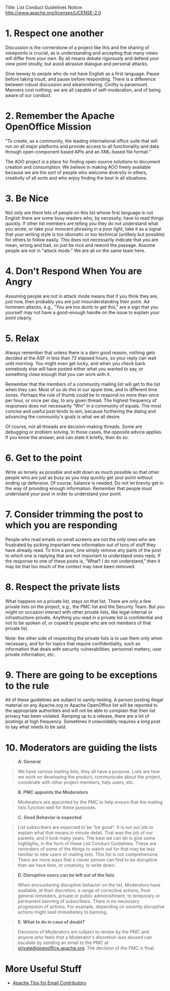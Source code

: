 Title:     List Conduct Guidelines
Notice: http://www.apache.org/licenses/LICENSE-2.0

# 1. Respect one another

Discussion is the cornerstone of a project like this and the sharing of viewpoints 
is crucial, as is understanding and accepting that many views will differ from 
your own. By all means debate rigorously and defend your view point stoutly, but 
avoid abrasive dialogue and personal attacks. 

Give leeway to people who do not have English as a first language. Pause before 
taking insult, and pause before responding. There is a difference between 
robust discussion and steamrollering. Civility is paramount. 
Manners cost nothing; we are all capable of self-moderation, and of being aware
of our conduct.

# 2. Remember the Apache OpenOffice Mission

“To create, as a community, the leading international office suite that will run 
on all major platforms and provide access to all functionality and data through open-component based APIs and an XML-based file format.”

The AOO project is a place for finding open-source solutions to document creation 
and consumption. We believe in making AOO freely available because we are the sort
 of people who welcome diversity in others, creativity of all sorts and who enjoy 
finding the best in all situations.

# 3. Be Nice

Not only are there lots of people on this list whose first language is not English 
there are some busy readers who, by necessity, have to read things quickly. If 
other list members are telling you they do not understand what you wrote, or take 
your innocent phrasing in a poor light, take it as a signal that your writing 
style is too idiomatic or too technical (unlikely but possible) for others to 
follow easily. This does not necessarily indicate that you are mean, wrong and 
bad, so just be nice and reword the passage. Assume people are not in 
"attack mode." We are all on the same team here.

# 4. Don't Respond When You are Angry

Assuming people are not in attack mode means that if you think they are, just now, 
then probably you are just misunderstanding their point. Ad hominem attacks,
 e.g., "You are too dumb to get this," are a sign that you yourself may not have
 a good-enough handle on the issue to explain your point clearly.

# 5. Relax

Always remember that unless there is a *darn* good reason, nothing gets decided 
at the ASF in less than 72 elapsed hours, so your reply can wait until morning. 
You might even get lucky, and when you check back somebody else will have posted 
either what you wanted to say, or something close enough that you can work with it.

Remember that the members of a community mailing list will get to the list when 
they can. Most of us do this in our spare time, and in different time zones. 
Perhaps the rule of thumb could be to respond no more than once per hour, or 
once per day, to any given thread. The highest frequency of responses does not 
necessarily “Win” in a community of equals. The most concise and useful post 
tends to win, because furthering the dialog and advancing the community's goals
 is what we all desire.  

Of course, not all threads are decision-making threads.  Some are debugging or 
problem solving.  In those cases, the opposite advice applies.  If you know the
 answer, and can state it briefly, then do so.

# 6. Get to the point

Write as tersely as possible and edit down as much possible so that other people 
who are just as busy as you may quickly get your point without ending up 
defensive. Of course, balance is needed. Do not let brevity get in the way of 
providing enough information. Remember that people must understand your post in 
order to understand your point.

# 7. Consider trimming the post to which you are responding

People who read emails on small screens are not the only ones who are frustrated
 by picking important new information out of tons of stuff they have already read.
 To trim a post, one simply remove any parts of the post to which one is replying 
that are not important to understand ones reply. If the response to one of these 
posts is, “What? I do not understand,” then it may be that too much of the context
 may have been removed.

# 8. Respect the private lists

What happens on a private list, stays on that list.  There are only a few private 
lists on the project, e.g., the PMC list and the Security Team.  But you might on 
occasion interact with other private lists, like legal-internal or 
infrastructure-private.  Anything you read in a private list is confidential and
 not to be spoken of, or copied to people who are not members of that private 
list.  

Note:  the other side of respecting the private lists is to use them only when 
necessary, and for for topics that require confidentiality, such as information 
that deals with security vulnerabilities, personnel matters, user private 
information, etc. 

# 9. There are going to be exceptions to the rule

All of these guidelines are subject to sanity-testing. A person posting illegal 
material on any Apache.org or Apache OpenOffice list will be reported to the 
appropriate authorities and will not be able to complain that their list privacy 
has been violated. Ramping up to a release, there are a lot of postings at high 
frequency. Sometimes it unavoidably requires a long post to say what needs to be 
said.

# 10. Moderators are guiding the lists
>**A. General**

>We have various mailing lists, they all have a purpose. Lists are how we work
>on developing the product, communicate about the project, coordinate with other
>project members, help users, etc.

>**B. PMC appoints the Moderators**

>Moderators are appointed by the PMC to help ensure that the mailing lists
>function well for these purposes.

>**C. Good Behavior is expected**

>List subscribers are expected to be "be good". It is not our job to explain
>what that means in minute detail. That was the job of our parents, and it took
>many years. The best we can do is give some highlights, in the form of these List
>Conduct Guidelines. These are reminders of some of the things to watch out for
>that may be less familiar to new users of mailing lists. This list is not
>comprehensive. There are more ways that a clever person can find to be disruptive
>than we have time, or creativity, to write down.

>**D. Disruptive users can be left out of the lists**

>When encountering disruptive behavior on the list, Moderators have available,
>at their discretion, a range of corrective actions, from general reminders,
>private or public admonishment, to temporary or permanent banning of subscribers.
>There is no necessary progression of actions. For example, depending on severity
>disruptive actions might lead immediately to banning.

>**E. What to do in case of doubt?**

>Decisions of Moderators are subject to review by the PMC and anyone who feels
>that a Moderator's discretion was abused can escalate by sending an email to the
>PMC at <a href="mailto:private@openoffice.apache.org"> private@openoffice.apache.org.</a>
>The decision of the PMC is final.

# More Useful Stuff

- [Apache Tips for Email Contributors](http://www.apache.org/dev/contrib-email-tips.html)
